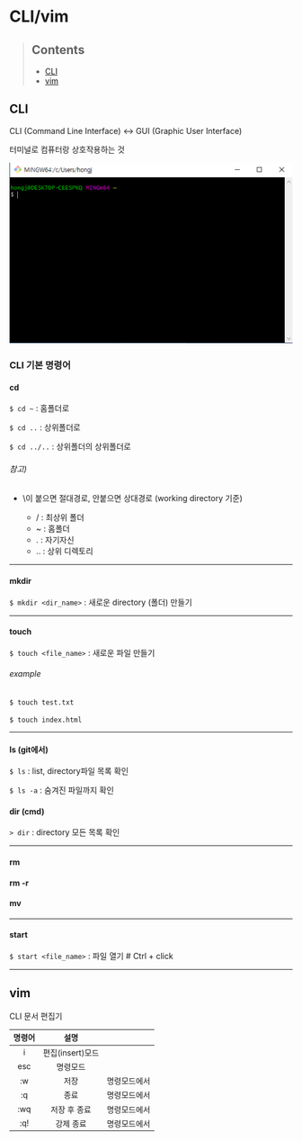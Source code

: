 # CLI/vim



> ## Contents
>
> - [CLI](#cli)
> - [vim](#vim)





## CLI

CLI (Command Line Interface) <-> GUI (Graphic User Interface)

터미널로 컴퓨터랑 상호작용하는 것

![image-20210109153634478](CLI.assets/image-20210109153634478.png)

### CLI 기본 명령어

#### cd
`$ cd ~` : 홈폴더로

`$ cd ..` : 상위폴더로

`$ cd ../..` : 상위폴더의 상위폴더로

###### 참고)

- \이 붙으면 절대경로, 안붙으면 상대경로 (working directory 기준)

  - / : 최상위 폴더
  - ~ : 홈폴더
  - . : 자기자신
  - .. : 상위 디렉토리

---

#### mkdir
`$ mkdir <dir_name>` : 새로운 directory (폴더) 만들기

---

#### touch
`$ touch <file_name>` : 새로운 파일 만들기

###### example
`$ touch test.txt`

`$ touch index.html`

---

#### ls (git에서)

`$ ls` : list, directory파일 목록 확인

`$ ls -a` : 숨겨진 파일까지 확인

#### dir (cmd)

`> dir` : directory 모든 목록 확인

---

#### rm

#### rm -r

#### mv

---

#### start

`$ start <file_name>` : 파일 열기 # Ctrl + click

---





## vim

CLI 문서 편집기

| 명령어 | 설명 |  |
| :--------------: | :--------------: | :--------------: |
| i | 편집(insert)모드 |  |
| esc | 명령모드 |  |
|   :w   |       저장       | 명령모드에서 |
|   :q   |       종료       | 명령모드에서 |
|  :wq   |   저장 후 종료   | 명령모드에서 |
|  :q!   |    강제 종료     | 명령모드에서 |